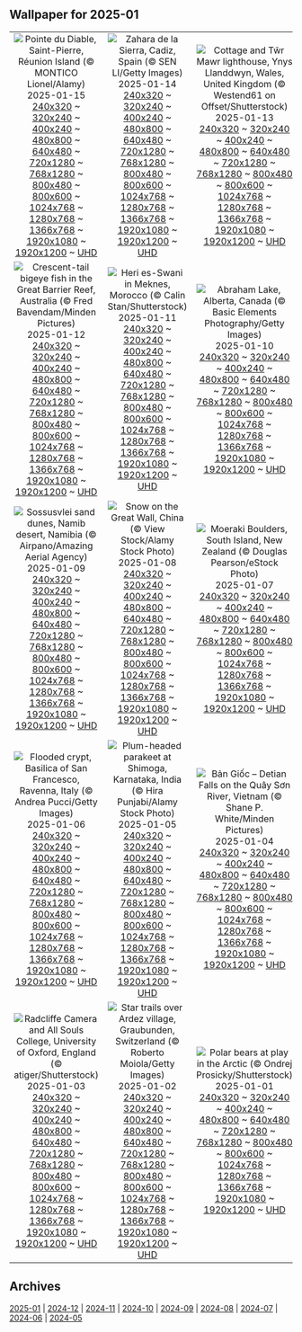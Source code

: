## Wallpaper for 2025-01
|      |      |      |
| :----: | :----: | :----: |
|![Pointe du Diable, Saint-Pierre, Réunion Island (© MONTICO Lionel/Alamy)](https://www.bing.com/th?id=OHR.PointeDiable_ROW0222638036_320x240.jpg)<br />2025-01-15<br />[240x320](https://www.bing.com/th?id=OHR.PointeDiable_ROW0222638036_240x320.jpg) ~ [320x240](https://www.bing.com/th?id=OHR.PointeDiable_ROW0222638036_320x240.jpg) ~ [400x240](https://www.bing.com/th?id=OHR.PointeDiable_ROW0222638036_400x240.jpg) ~ [480x800](https://www.bing.com/th?id=OHR.PointeDiable_ROW0222638036_480x800.jpg) ~ [640x480](https://www.bing.com/th?id=OHR.PointeDiable_ROW0222638036_640x480.jpg) ~ [720x1280](https://www.bing.com/th?id=OHR.PointeDiable_ROW0222638036_720x1280.jpg) ~ [768x1280](https://www.bing.com/th?id=OHR.PointeDiable_ROW0222638036_768x1280.jpg) ~ [800x480](https://www.bing.com/th?id=OHR.PointeDiable_ROW0222638036_800x480.jpg) ~ [800x600](https://www.bing.com/th?id=OHR.PointeDiable_ROW0222638036_800x600.jpg) ~ [1024x768](https://www.bing.com/th?id=OHR.PointeDiable_ROW0222638036_1024x768.jpg) ~ [1280x768](https://www.bing.com/th?id=OHR.PointeDiable_ROW0222638036_1280x768.jpg) ~ [1366x768](https://www.bing.com/th?id=OHR.PointeDiable_ROW0222638036_1366x768.jpg) ~ [1920x1080](https://www.bing.com/th?id=OHR.PointeDiable_ROW0222638036_1920x1080.jpg) ~ [1920x1200](https://www.bing.com/th?id=OHR.PointeDiable_ROW0222638036_1920x1200.jpg) ~ [UHD](https://www.bing.com/th?id=OHR.PointeDiable_ROW0222638036_UHD.jpg)|![Zahara de la Sierra, Cadiz, Spain (© SEN LI/Getty Images)](https://www.bing.com/th?id=OHR.CadizSpain_ROW9720255243_320x240.jpg)<br />2025-01-14<br />[240x320](https://www.bing.com/th?id=OHR.CadizSpain_ROW9720255243_240x320.jpg) ~ [320x240](https://www.bing.com/th?id=OHR.CadizSpain_ROW9720255243_320x240.jpg) ~ [400x240](https://www.bing.com/th?id=OHR.CadizSpain_ROW9720255243_400x240.jpg) ~ [480x800](https://www.bing.com/th?id=OHR.CadizSpain_ROW9720255243_480x800.jpg) ~ [640x480](https://www.bing.com/th?id=OHR.CadizSpain_ROW9720255243_640x480.jpg) ~ [720x1280](https://www.bing.com/th?id=OHR.CadizSpain_ROW9720255243_720x1280.jpg) ~ [768x1280](https://www.bing.com/th?id=OHR.CadizSpain_ROW9720255243_768x1280.jpg) ~ [800x480](https://www.bing.com/th?id=OHR.CadizSpain_ROW9720255243_800x480.jpg) ~ [800x600](https://www.bing.com/th?id=OHR.CadizSpain_ROW9720255243_800x600.jpg) ~ [1024x768](https://www.bing.com/th?id=OHR.CadizSpain_ROW9720255243_1024x768.jpg) ~ [1280x768](https://www.bing.com/th?id=OHR.CadizSpain_ROW9720255243_1280x768.jpg) ~ [1366x768](https://www.bing.com/th?id=OHR.CadizSpain_ROW9720255243_1366x768.jpg) ~ [1920x1080](https://www.bing.com/th?id=OHR.CadizSpain_ROW9720255243_1920x1080.jpg) ~ [1920x1200](https://www.bing.com/th?id=OHR.CadizSpain_ROW9720255243_1920x1200.jpg) ~ [UHD](https://www.bing.com/th?id=OHR.CadizSpain_ROW9720255243_UHD.jpg)|![Cottage and Tŵr Mawr lighthouse, Ynys Llanddwyn, Wales, United Kingdom (© Westend61 on Offset/Shutterstock)](https://www.bing.com/th?id=OHR.CoastalWales_ROW9438791203_320x240.jpg)<br />2025-01-13<br />[240x320](https://www.bing.com/th?id=OHR.CoastalWales_ROW9438791203_240x320.jpg) ~ [320x240](https://www.bing.com/th?id=OHR.CoastalWales_ROW9438791203_320x240.jpg) ~ [400x240](https://www.bing.com/th?id=OHR.CoastalWales_ROW9438791203_400x240.jpg) ~ [480x800](https://www.bing.com/th?id=OHR.CoastalWales_ROW9438791203_480x800.jpg) ~ [640x480](https://www.bing.com/th?id=OHR.CoastalWales_ROW9438791203_640x480.jpg) ~ [720x1280](https://www.bing.com/th?id=OHR.CoastalWales_ROW9438791203_720x1280.jpg) ~ [768x1280](https://www.bing.com/th?id=OHR.CoastalWales_ROW9438791203_768x1280.jpg) ~ [800x480](https://www.bing.com/th?id=OHR.CoastalWales_ROW9438791203_800x480.jpg) ~ [800x600](https://www.bing.com/th?id=OHR.CoastalWales_ROW9438791203_800x600.jpg) ~ [1024x768](https://www.bing.com/th?id=OHR.CoastalWales_ROW9438791203_1024x768.jpg) ~ [1280x768](https://www.bing.com/th?id=OHR.CoastalWales_ROW9438791203_1280x768.jpg) ~ [1366x768](https://www.bing.com/th?id=OHR.CoastalWales_ROW9438791203_1366x768.jpg) ~ [1920x1080](https://www.bing.com/th?id=OHR.CoastalWales_ROW9438791203_1920x1080.jpg) ~ [1920x1200](https://www.bing.com/th?id=OHR.CoastalWales_ROW9438791203_1920x1200.jpg) ~ [UHD](https://www.bing.com/th?id=OHR.CoastalWales_ROW9438791203_UHD.jpg)|
|![Crescent-tail bigeye fish in the Great Barrier Reef, Australia (© Fred Bavendam/Minden Pictures)](https://www.bing.com/th?id=OHR.CrescentTail_ROW9178057435_320x240.jpg)<br />2025-01-12<br />[240x320](https://www.bing.com/th?id=OHR.CrescentTail_ROW9178057435_240x320.jpg) ~ [320x240](https://www.bing.com/th?id=OHR.CrescentTail_ROW9178057435_320x240.jpg) ~ [400x240](https://www.bing.com/th?id=OHR.CrescentTail_ROW9178057435_400x240.jpg) ~ [480x800](https://www.bing.com/th?id=OHR.CrescentTail_ROW9178057435_480x800.jpg) ~ [640x480](https://www.bing.com/th?id=OHR.CrescentTail_ROW9178057435_640x480.jpg) ~ [720x1280](https://www.bing.com/th?id=OHR.CrescentTail_ROW9178057435_720x1280.jpg) ~ [768x1280](https://www.bing.com/th?id=OHR.CrescentTail_ROW9178057435_768x1280.jpg) ~ [800x480](https://www.bing.com/th?id=OHR.CrescentTail_ROW9178057435_800x480.jpg) ~ [800x600](https://www.bing.com/th?id=OHR.CrescentTail_ROW9178057435_800x600.jpg) ~ [1024x768](https://www.bing.com/th?id=OHR.CrescentTail_ROW9178057435_1024x768.jpg) ~ [1280x768](https://www.bing.com/th?id=OHR.CrescentTail_ROW9178057435_1280x768.jpg) ~ [1366x768](https://www.bing.com/th?id=OHR.CrescentTail_ROW9178057435_1366x768.jpg) ~ [1920x1080](https://www.bing.com/th?id=OHR.CrescentTail_ROW9178057435_1920x1080.jpg) ~ [1920x1200](https://www.bing.com/th?id=OHR.CrescentTail_ROW9178057435_1920x1200.jpg) ~ [UHD](https://www.bing.com/th?id=OHR.CrescentTail_ROW9178057435_UHD.jpg)|![Heri es-Swani in Meknes, Morocco (© Calin Stan/Shutterstock)](https://www.bing.com/th?id=OHR.MeknesMorocco_ROW7997051695_320x240.jpg)<br />2025-01-11<br />[240x320](https://www.bing.com/th?id=OHR.MeknesMorocco_ROW7997051695_240x320.jpg) ~ [320x240](https://www.bing.com/th?id=OHR.MeknesMorocco_ROW7997051695_320x240.jpg) ~ [400x240](https://www.bing.com/th?id=OHR.MeknesMorocco_ROW7997051695_400x240.jpg) ~ [480x800](https://www.bing.com/th?id=OHR.MeknesMorocco_ROW7997051695_480x800.jpg) ~ [640x480](https://www.bing.com/th?id=OHR.MeknesMorocco_ROW7997051695_640x480.jpg) ~ [720x1280](https://www.bing.com/th?id=OHR.MeknesMorocco_ROW7997051695_720x1280.jpg) ~ [768x1280](https://www.bing.com/th?id=OHR.MeknesMorocco_ROW7997051695_768x1280.jpg) ~ [800x480](https://www.bing.com/th?id=OHR.MeknesMorocco_ROW7997051695_800x480.jpg) ~ [800x600](https://www.bing.com/th?id=OHR.MeknesMorocco_ROW7997051695_800x600.jpg) ~ [1024x768](https://www.bing.com/th?id=OHR.MeknesMorocco_ROW7997051695_1024x768.jpg) ~ [1280x768](https://www.bing.com/th?id=OHR.MeknesMorocco_ROW7997051695_1280x768.jpg) ~ [1366x768](https://www.bing.com/th?id=OHR.MeknesMorocco_ROW7997051695_1366x768.jpg) ~ [1920x1080](https://www.bing.com/th?id=OHR.MeknesMorocco_ROW7997051695_1920x1080.jpg) ~ [1920x1200](https://www.bing.com/th?id=OHR.MeknesMorocco_ROW7997051695_1920x1200.jpg) ~ [UHD](https://www.bing.com/th?id=OHR.MeknesMorocco_ROW7997051695_UHD.jpg)|![Abraham Lake, Alberta, Canada (© Basic Elements Photography/Getty Images)](https://www.bing.com/th?id=OHR.BubbleLake_ROW6430486602_320x240.jpg)<br />2025-01-10<br />[240x320](https://www.bing.com/th?id=OHR.BubbleLake_ROW6430486602_240x320.jpg) ~ [320x240](https://www.bing.com/th?id=OHR.BubbleLake_ROW6430486602_320x240.jpg) ~ [400x240](https://www.bing.com/th?id=OHR.BubbleLake_ROW6430486602_400x240.jpg) ~ [480x800](https://www.bing.com/th?id=OHR.BubbleLake_ROW6430486602_480x800.jpg) ~ [640x480](https://www.bing.com/th?id=OHR.BubbleLake_ROW6430486602_640x480.jpg) ~ [720x1280](https://www.bing.com/th?id=OHR.BubbleLake_ROW6430486602_720x1280.jpg) ~ [768x1280](https://www.bing.com/th?id=OHR.BubbleLake_ROW6430486602_768x1280.jpg) ~ [800x480](https://www.bing.com/th?id=OHR.BubbleLake_ROW6430486602_800x480.jpg) ~ [800x600](https://www.bing.com/th?id=OHR.BubbleLake_ROW6430486602_800x600.jpg) ~ [1024x768](https://www.bing.com/th?id=OHR.BubbleLake_ROW6430486602_1024x768.jpg) ~ [1280x768](https://www.bing.com/th?id=OHR.BubbleLake_ROW6430486602_1280x768.jpg) ~ [1366x768](https://www.bing.com/th?id=OHR.BubbleLake_ROW6430486602_1366x768.jpg) ~ [1920x1080](https://www.bing.com/th?id=OHR.BubbleLake_ROW6430486602_1920x1080.jpg) ~ [1920x1200](https://www.bing.com/th?id=OHR.BubbleLake_ROW6430486602_1920x1200.jpg) ~ [UHD](https://www.bing.com/th?id=OHR.BubbleLake_ROW6430486602_UHD.jpg)|
|![Sossusvlei sand dunes, Namib desert, Namibia (© Airpano/Amazing Aerial Agency)](https://www.bing.com/th?id=OHR.NamibiaDunes_ROW6587653838_320x240.jpg)<br />2025-01-09<br />[240x320](https://www.bing.com/th?id=OHR.NamibiaDunes_ROW6587653838_240x320.jpg) ~ [320x240](https://www.bing.com/th?id=OHR.NamibiaDunes_ROW6587653838_320x240.jpg) ~ [400x240](https://www.bing.com/th?id=OHR.NamibiaDunes_ROW6587653838_400x240.jpg) ~ [480x800](https://www.bing.com/th?id=OHR.NamibiaDunes_ROW6587653838_480x800.jpg) ~ [640x480](https://www.bing.com/th?id=OHR.NamibiaDunes_ROW6587653838_640x480.jpg) ~ [720x1280](https://www.bing.com/th?id=OHR.NamibiaDunes_ROW6587653838_720x1280.jpg) ~ [768x1280](https://www.bing.com/th?id=OHR.NamibiaDunes_ROW6587653838_768x1280.jpg) ~ [800x480](https://www.bing.com/th?id=OHR.NamibiaDunes_ROW6587653838_800x480.jpg) ~ [800x600](https://www.bing.com/th?id=OHR.NamibiaDunes_ROW6587653838_800x600.jpg) ~ [1024x768](https://www.bing.com/th?id=OHR.NamibiaDunes_ROW6587653838_1024x768.jpg) ~ [1280x768](https://www.bing.com/th?id=OHR.NamibiaDunes_ROW6587653838_1280x768.jpg) ~ [1366x768](https://www.bing.com/th?id=OHR.NamibiaDunes_ROW6587653838_1366x768.jpg) ~ [1920x1080](https://www.bing.com/th?id=OHR.NamibiaDunes_ROW6587653838_1920x1080.jpg) ~ [1920x1200](https://www.bing.com/th?id=OHR.NamibiaDunes_ROW6587653838_1920x1200.jpg) ~ [UHD](https://www.bing.com/th?id=OHR.NamibiaDunes_ROW6587653838_UHD.jpg)|![Snow on the Great Wall, China (© View Stock/Alamy Stock Photo)](https://www.bing.com/th?id=OHR.GreatWallStairs_ROW7047345200_320x240.jpg)<br />2025-01-08<br />[240x320](https://www.bing.com/th?id=OHR.GreatWallStairs_ROW7047345200_240x320.jpg) ~ [320x240](https://www.bing.com/th?id=OHR.GreatWallStairs_ROW7047345200_320x240.jpg) ~ [400x240](https://www.bing.com/th?id=OHR.GreatWallStairs_ROW7047345200_400x240.jpg) ~ [480x800](https://www.bing.com/th?id=OHR.GreatWallStairs_ROW7047345200_480x800.jpg) ~ [640x480](https://www.bing.com/th?id=OHR.GreatWallStairs_ROW7047345200_640x480.jpg) ~ [720x1280](https://www.bing.com/th?id=OHR.GreatWallStairs_ROW7047345200_720x1280.jpg) ~ [768x1280](https://www.bing.com/th?id=OHR.GreatWallStairs_ROW7047345200_768x1280.jpg) ~ [800x480](https://www.bing.com/th?id=OHR.GreatWallStairs_ROW7047345200_800x480.jpg) ~ [800x600](https://www.bing.com/th?id=OHR.GreatWallStairs_ROW7047345200_800x600.jpg) ~ [1024x768](https://www.bing.com/th?id=OHR.GreatWallStairs_ROW7047345200_1024x768.jpg) ~ [1280x768](https://www.bing.com/th?id=OHR.GreatWallStairs_ROW7047345200_1280x768.jpg) ~ [1366x768](https://www.bing.com/th?id=OHR.GreatWallStairs_ROW7047345200_1366x768.jpg) ~ [1920x1080](https://www.bing.com/th?id=OHR.GreatWallStairs_ROW7047345200_1920x1080.jpg) ~ [1920x1200](https://www.bing.com/th?id=OHR.GreatWallStairs_ROW7047345200_1920x1200.jpg) ~ [UHD](https://www.bing.com/th?id=OHR.GreatWallStairs_ROW7047345200_UHD.jpg)|![Moeraki Boulders, South Island, New Zealand (© Douglas Pearson/eStock Photo)](https://www.bing.com/th?id=OHR.BouldersNZ_ROW7357113464_320x240.jpg)<br />2025-01-07<br />[240x320](https://www.bing.com/th?id=OHR.BouldersNZ_ROW7357113464_240x320.jpg) ~ [320x240](https://www.bing.com/th?id=OHR.BouldersNZ_ROW7357113464_320x240.jpg) ~ [400x240](https://www.bing.com/th?id=OHR.BouldersNZ_ROW7357113464_400x240.jpg) ~ [480x800](https://www.bing.com/th?id=OHR.BouldersNZ_ROW7357113464_480x800.jpg) ~ [640x480](https://www.bing.com/th?id=OHR.BouldersNZ_ROW7357113464_640x480.jpg) ~ [720x1280](https://www.bing.com/th?id=OHR.BouldersNZ_ROW7357113464_720x1280.jpg) ~ [768x1280](https://www.bing.com/th?id=OHR.BouldersNZ_ROW7357113464_768x1280.jpg) ~ [800x480](https://www.bing.com/th?id=OHR.BouldersNZ_ROW7357113464_800x480.jpg) ~ [800x600](https://www.bing.com/th?id=OHR.BouldersNZ_ROW7357113464_800x600.jpg) ~ [1024x768](https://www.bing.com/th?id=OHR.BouldersNZ_ROW7357113464_1024x768.jpg) ~ [1280x768](https://www.bing.com/th?id=OHR.BouldersNZ_ROW7357113464_1280x768.jpg) ~ [1366x768](https://www.bing.com/th?id=OHR.BouldersNZ_ROW7357113464_1366x768.jpg) ~ [1920x1080](https://www.bing.com/th?id=OHR.BouldersNZ_ROW7357113464_1920x1080.jpg) ~ [1920x1200](https://www.bing.com/th?id=OHR.BouldersNZ_ROW7357113464_1920x1200.jpg) ~ [UHD](https://www.bing.com/th?id=OHR.BouldersNZ_ROW7357113464_UHD.jpg)|
|![Flooded crypt, Basilica of San Francesco, Ravenna, Italy (© Andrea Pucci/Getty Images)](https://www.bing.com/th?id=OHR.RavennaBasilica_ROW8665443158_320x240.jpg)<br />2025-01-06<br />[240x320](https://www.bing.com/th?id=OHR.RavennaBasilica_ROW8665443158_240x320.jpg) ~ [320x240](https://www.bing.com/th?id=OHR.RavennaBasilica_ROW8665443158_320x240.jpg) ~ [400x240](https://www.bing.com/th?id=OHR.RavennaBasilica_ROW8665443158_400x240.jpg) ~ [480x800](https://www.bing.com/th?id=OHR.RavennaBasilica_ROW8665443158_480x800.jpg) ~ [640x480](https://www.bing.com/th?id=OHR.RavennaBasilica_ROW8665443158_640x480.jpg) ~ [720x1280](https://www.bing.com/th?id=OHR.RavennaBasilica_ROW8665443158_720x1280.jpg) ~ [768x1280](https://www.bing.com/th?id=OHR.RavennaBasilica_ROW8665443158_768x1280.jpg) ~ [800x480](https://www.bing.com/th?id=OHR.RavennaBasilica_ROW8665443158_800x480.jpg) ~ [800x600](https://www.bing.com/th?id=OHR.RavennaBasilica_ROW8665443158_800x600.jpg) ~ [1024x768](https://www.bing.com/th?id=OHR.RavennaBasilica_ROW8665443158_1024x768.jpg) ~ [1280x768](https://www.bing.com/th?id=OHR.RavennaBasilica_ROW8665443158_1280x768.jpg) ~ [1366x768](https://www.bing.com/th?id=OHR.RavennaBasilica_ROW8665443158_1366x768.jpg) ~ [1920x1080](https://www.bing.com/th?id=OHR.RavennaBasilica_ROW8665443158_1920x1080.jpg) ~ [1920x1200](https://www.bing.com/th?id=OHR.RavennaBasilica_ROW8665443158_1920x1200.jpg) ~ [UHD](https://www.bing.com/th?id=OHR.RavennaBasilica_ROW8665443158_UHD.jpg)|![Plum-headed parakeet at Shimoga, Karnataka, India (© Hira Punjabi/Alamy Stock Photo)](https://www.bing.com/th?id=OHR.PlumParakeet_ROW9086396762_320x240.jpg)<br />2025-01-05<br />[240x320](https://www.bing.com/th?id=OHR.PlumParakeet_ROW9086396762_240x320.jpg) ~ [320x240](https://www.bing.com/th?id=OHR.PlumParakeet_ROW9086396762_320x240.jpg) ~ [400x240](https://www.bing.com/th?id=OHR.PlumParakeet_ROW9086396762_400x240.jpg) ~ [480x800](https://www.bing.com/th?id=OHR.PlumParakeet_ROW9086396762_480x800.jpg) ~ [640x480](https://www.bing.com/th?id=OHR.PlumParakeet_ROW9086396762_640x480.jpg) ~ [720x1280](https://www.bing.com/th?id=OHR.PlumParakeet_ROW9086396762_720x1280.jpg) ~ [768x1280](https://www.bing.com/th?id=OHR.PlumParakeet_ROW9086396762_768x1280.jpg) ~ [800x480](https://www.bing.com/th?id=OHR.PlumParakeet_ROW9086396762_800x480.jpg) ~ [800x600](https://www.bing.com/th?id=OHR.PlumParakeet_ROW9086396762_800x600.jpg) ~ [1024x768](https://www.bing.com/th?id=OHR.PlumParakeet_ROW9086396762_1024x768.jpg) ~ [1280x768](https://www.bing.com/th?id=OHR.PlumParakeet_ROW9086396762_1280x768.jpg) ~ [1366x768](https://www.bing.com/th?id=OHR.PlumParakeet_ROW9086396762_1366x768.jpg) ~ [1920x1080](https://www.bing.com/th?id=OHR.PlumParakeet_ROW9086396762_1920x1080.jpg) ~ [1920x1200](https://www.bing.com/th?id=OHR.PlumParakeet_ROW9086396762_1920x1200.jpg) ~ [UHD](https://www.bing.com/th?id=OHR.PlumParakeet_ROW9086396762_UHD.jpg)|![Bản Giốc – Detian Falls on the Quây Sơn River, Vietnam (© Shane P. White/Minden Pictures)](https://www.bing.com/th?id=OHR.VietnamFalls_ROW0032978772_320x240.jpg)<br />2025-01-04<br />[240x320](https://www.bing.com/th?id=OHR.VietnamFalls_ROW0032978772_240x320.jpg) ~ [320x240](https://www.bing.com/th?id=OHR.VietnamFalls_ROW0032978772_320x240.jpg) ~ [400x240](https://www.bing.com/th?id=OHR.VietnamFalls_ROW0032978772_400x240.jpg) ~ [480x800](https://www.bing.com/th?id=OHR.VietnamFalls_ROW0032978772_480x800.jpg) ~ [640x480](https://www.bing.com/th?id=OHR.VietnamFalls_ROW0032978772_640x480.jpg) ~ [720x1280](https://www.bing.com/th?id=OHR.VietnamFalls_ROW0032978772_720x1280.jpg) ~ [768x1280](https://www.bing.com/th?id=OHR.VietnamFalls_ROW0032978772_768x1280.jpg) ~ [800x480](https://www.bing.com/th?id=OHR.VietnamFalls_ROW0032978772_800x480.jpg) ~ [800x600](https://www.bing.com/th?id=OHR.VietnamFalls_ROW0032978772_800x600.jpg) ~ [1024x768](https://www.bing.com/th?id=OHR.VietnamFalls_ROW0032978772_1024x768.jpg) ~ [1280x768](https://www.bing.com/th?id=OHR.VietnamFalls_ROW0032978772_1280x768.jpg) ~ [1366x768](https://www.bing.com/th?id=OHR.VietnamFalls_ROW0032978772_1366x768.jpg) ~ [1920x1080](https://www.bing.com/th?id=OHR.VietnamFalls_ROW0032978772_1920x1080.jpg) ~ [1920x1200](https://www.bing.com/th?id=OHR.VietnamFalls_ROW0032978772_1920x1200.jpg) ~ [UHD](https://www.bing.com/th?id=OHR.VietnamFalls_ROW0032978772_UHD.jpg)|
|![Radcliffe Camera and All Souls College, University of Oxford, England (© atiger/Shutterstock)](https://www.bing.com/th?id=OHR.TolkienOxford_ROW0329962791_320x240.jpg)<br />2025-01-03<br />[240x320](https://www.bing.com/th?id=OHR.TolkienOxford_ROW0329962791_240x320.jpg) ~ [320x240](https://www.bing.com/th?id=OHR.TolkienOxford_ROW0329962791_320x240.jpg) ~ [400x240](https://www.bing.com/th?id=OHR.TolkienOxford_ROW0329962791_400x240.jpg) ~ [480x800](https://www.bing.com/th?id=OHR.TolkienOxford_ROW0329962791_480x800.jpg) ~ [640x480](https://www.bing.com/th?id=OHR.TolkienOxford_ROW0329962791_640x480.jpg) ~ [720x1280](https://www.bing.com/th?id=OHR.TolkienOxford_ROW0329962791_720x1280.jpg) ~ [768x1280](https://www.bing.com/th?id=OHR.TolkienOxford_ROW0329962791_768x1280.jpg) ~ [800x480](https://www.bing.com/th?id=OHR.TolkienOxford_ROW0329962791_800x480.jpg) ~ [800x600](https://www.bing.com/th?id=OHR.TolkienOxford_ROW0329962791_800x600.jpg) ~ [1024x768](https://www.bing.com/th?id=OHR.TolkienOxford_ROW0329962791_1024x768.jpg) ~ [1280x768](https://www.bing.com/th?id=OHR.TolkienOxford_ROW0329962791_1280x768.jpg) ~ [1366x768](https://www.bing.com/th?id=OHR.TolkienOxford_ROW0329962791_1366x768.jpg) ~ [1920x1080](https://www.bing.com/th?id=OHR.TolkienOxford_ROW0329962791_1920x1080.jpg) ~ [1920x1200](https://www.bing.com/th?id=OHR.TolkienOxford_ROW0329962791_1920x1200.jpg) ~ [UHD](https://www.bing.com/th?id=OHR.TolkienOxford_ROW0329962791_UHD.jpg)|![Star trails over Ardez village, Graubunden, Switzerland (© Roberto Moiola/Getty Images)](https://www.bing.com/th?id=OHR.ArdezSwitzerland_ROW0603494655_320x240.jpg)<br />2025-01-02<br />[240x320](https://www.bing.com/th?id=OHR.ArdezSwitzerland_ROW0603494655_240x320.jpg) ~ [320x240](https://www.bing.com/th?id=OHR.ArdezSwitzerland_ROW0603494655_320x240.jpg) ~ [400x240](https://www.bing.com/th?id=OHR.ArdezSwitzerland_ROW0603494655_400x240.jpg) ~ [480x800](https://www.bing.com/th?id=OHR.ArdezSwitzerland_ROW0603494655_480x800.jpg) ~ [640x480](https://www.bing.com/th?id=OHR.ArdezSwitzerland_ROW0603494655_640x480.jpg) ~ [720x1280](https://www.bing.com/th?id=OHR.ArdezSwitzerland_ROW0603494655_720x1280.jpg) ~ [768x1280](https://www.bing.com/th?id=OHR.ArdezSwitzerland_ROW0603494655_768x1280.jpg) ~ [800x480](https://www.bing.com/th?id=OHR.ArdezSwitzerland_ROW0603494655_800x480.jpg) ~ [800x600](https://www.bing.com/th?id=OHR.ArdezSwitzerland_ROW0603494655_800x600.jpg) ~ [1024x768](https://www.bing.com/th?id=OHR.ArdezSwitzerland_ROW0603494655_1024x768.jpg) ~ [1280x768](https://www.bing.com/th?id=OHR.ArdezSwitzerland_ROW0603494655_1280x768.jpg) ~ [1366x768](https://www.bing.com/th?id=OHR.ArdezSwitzerland_ROW0603494655_1366x768.jpg) ~ [1920x1080](https://www.bing.com/th?id=OHR.ArdezSwitzerland_ROW0603494655_1920x1080.jpg) ~ [1920x1200](https://www.bing.com/th?id=OHR.ArdezSwitzerland_ROW0603494655_1920x1200.jpg) ~ [UHD](https://www.bing.com/th?id=OHR.ArdezSwitzerland_ROW0603494655_UHD.jpg)|![Polar bears at play in the Arctic (© Ondrej Prosicky/Shutterstock)](https://www.bing.com/th?id=OHR.PolarBearSwim_ROW0440567720_320x240.jpg)<br />2025-01-01<br />[240x320](https://www.bing.com/th?id=OHR.PolarBearSwim_ROW0440567720_240x320.jpg) ~ [320x240](https://www.bing.com/th?id=OHR.PolarBearSwim_ROW0440567720_320x240.jpg) ~ [400x240](https://www.bing.com/th?id=OHR.PolarBearSwim_ROW0440567720_400x240.jpg) ~ [480x800](https://www.bing.com/th?id=OHR.PolarBearSwim_ROW0440567720_480x800.jpg) ~ [640x480](https://www.bing.com/th?id=OHR.PolarBearSwim_ROW0440567720_640x480.jpg) ~ [720x1280](https://www.bing.com/th?id=OHR.PolarBearSwim_ROW0440567720_720x1280.jpg) ~ [768x1280](https://www.bing.com/th?id=OHR.PolarBearSwim_ROW0440567720_768x1280.jpg) ~ [800x480](https://www.bing.com/th?id=OHR.PolarBearSwim_ROW0440567720_800x480.jpg) ~ [800x600](https://www.bing.com/th?id=OHR.PolarBearSwim_ROW0440567720_800x600.jpg) ~ [1024x768](https://www.bing.com/th?id=OHR.PolarBearSwim_ROW0440567720_1024x768.jpg) ~ [1280x768](https://www.bing.com/th?id=OHR.PolarBearSwim_ROW0440567720_1280x768.jpg) ~ [1366x768](https://www.bing.com/th?id=OHR.PolarBearSwim_ROW0440567720_1366x768.jpg) ~ [1920x1080](https://www.bing.com/th?id=OHR.PolarBearSwim_ROW0440567720_1920x1080.jpg) ~ [1920x1200](https://www.bing.com/th?id=OHR.PolarBearSwim_ROW0440567720_1920x1200.jpg) ~ [UHD](https://www.bing.com/th?id=OHR.PolarBearSwim_ROW0440567720_UHD.jpg)|

## Archives
[2025-01](/archives/2025-01/) | [2024-12](/archives/2024-12/) | [2024-11](/archives/2024-11/) | [2024-10](/archives/2024-10/) | [2024-09](/archives/2024-09/) | [2024-08](/archives/2024-08/) | [2024-07](/archives/2024-07/) | [2024-06](/archives/2024-06/) | [2024-05](/archives/2024-05/)